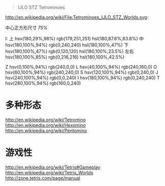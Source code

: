 
> IJLO STZ Tetrominoes

http://en.wikipedia.org/wiki/File:Tetrominoes_IJLO_STZ_Worlds.svg:

中心正方形尺寸 *75%*

I:
上	hsv(180,29%,98%) rgb(179,251,251) hsl(180,87.6%,83.8%)
中	hsv(180,100%,94%) rgb(0,240,240) hsl(180,100%,47%)
下	hsv(180,100%,47%) rgb(0,120,120) hsl(180,100%,23.5%)
左右	hsv(180,100%,85%) rgb(0,216,216) hsl(180,100%,42.5%)


Z hsv(0,100%,94%) rgb(240,0,0)
L hsv(40,100%,94%) rgb(240,160,0)
O hsv(60,100%,94%) rgb(240,240,0)
S hsv(120,100%,94%) rgb(0,240,0)
J hsv(240,100%,94%) rgb(0,0,240)
I hsv(180,100%,94%) rgb(0,240,240)
T hsv(280,100%,94%) rgb(160,0,240)


# 多种形态

http://en.wikipedia.org/wiki/Tetromino
http://en.wikipedia.org/wiki/Hexomino
http://en.wikipedia.org/wiki/Pentomino

# 游戏性

http://en.wikipedia.org/wiki/Tetris#Gameplay
http://en.wikipedia.org/wiki/Tetris_Worlds
http://zone.tetris.com/page/manual
